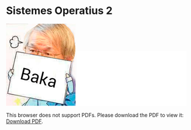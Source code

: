 # Sistemes Operatius 2
<img src=baka.png>

<object data="./SO2.pdf" type="application/pdf" width=auto height=auto>
    <embed src="application/pdf">
        <p>This browser does not support PDFs. Please download the PDF to view it: <a href="application/pdf">Download PDF</a>.</p>
    </embed>
</object>
